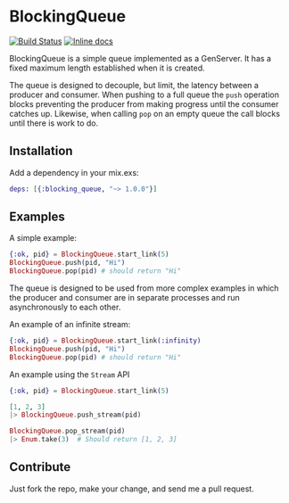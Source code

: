 BlockingQueue
=============

[![Build Status](https://semaphoreci.com/api/v1/projects/019de5e9-689e-4c1c-b5ba-3242e44ab483/455080/badge.svg)](https://semaphoreci.com/joekain/blockingqueue) [![Inline docs](http://inch-ci.org/github/joekain/BlockingQueue.svg?branch=master)](http://inch-ci.org/github/joekain/BlockingQueue)

BlockingQueue is a simple queue implemented as a GenServer.  It has a fixed
maximum length established when it is created.

The queue is designed to decouple, but limit, the latency between a producer and
consumer.  When pushing to a full queue the `push` operation blocks
preventing the producer from making progress until the consumer catches up.
Likewise, when calling `pop` on an empty queue the call blocks until there
is work to do.

## Installation

Add a dependency in your mix.exs:

```elixir
deps: [{:blocking_queue, "~> 1.0.0"}]
```

## Examples

A simple example:

```elixir
{:ok, pid} = BlockingQueue.start_link(5)
BlockingQueue.push(pid, "Hi")
BlockingQueue.pop(pid) # should return "Hi"
```

The queue is designed to be used from more complex examples in which the
producer and consumer are in separate processes and run asynchronously to each
other.

An example of an infinite stream:
```elixir
{:ok, pid} = BlockingQueue.start_link(:infinity)
BlockingQueue.push(pid, "Hi")
BlockingQueue.pop(pid) # should return "Hi"
```

An example using the `Stream` API

```elixir
{:ok, pid} = BlockingQueue.start_link(5)

[1, 2, 3]
|> BlockingQueue.push_stream(pid)

BlockingQueue.pop_stream(pid)
|> Enum.take(3)  # Should return [1, 2, 3]
```

## Contribute

Just fork the repo, make your change, and send me a pull request.
